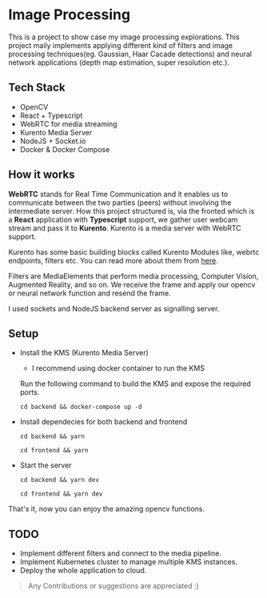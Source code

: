 # Image Processing

This is a project to show case my image processing explorations. This project maily implements applying different kind of filters and image processing techniques(eg. Gaussian, Haar Cacade detections) and neural network applications (depth map estimation, super resolution etc.).

## Tech Stack

* OpenCV
* React + Typescript
* WebRTC for media streaming
* Kurento Media Server
* NodeJS + Socket.io
* Docker & Docker Compose

## How it works

__WebRTC__ stands for Real Time Communication and it enables us to communicate between the two parties (peers) without involving the intermediate server. How this project structured is, via the fronted which is a __React__ application with __Typescript__ support, we gather user webcam stream and pass it to __Kurento__. Kurento is a media server with WebRTC support. 

Kurento has some basic building blocks called Kurento Modules like, webrtc endpoints, filters etc. You can read more about them from [here](https://doc-kurento.readthedocs.io/en/latest/features/kurento_modules.html). 

Filters are MediaElements that perform media processing, Computer Vision, Augmented Reality, and so on. We receive the frame and apply our opencv or neural network function and resend the frame.

I used sockets and NodeJS backend server as signalling server.

## Setup

* Install the KMS (Kurento Media Server)
    * I recommend using docker container to run the KMS

    Run the following command to build the KMS and expose the required ports.

    ```
    cd backend && docker-compose up -d
    ```

* Install dependecies for both backend and frontend
    ```
    cd backend && yarn

    cd frontend && yarn
    ```

* Start the server
    ```
    cd backend && yarn dev

    cd frontend && yarn dev
    ```

That's it, now you can enjoy the amazing opencv functions.


## TODO

* Implement different filters and connect to the media pipeline.
* Implement Kubernetes cluster to manage multiple KMS instances.
* Deploy the whole application to cloud.

> Any Contributions or suggestions are appreciated :)